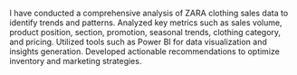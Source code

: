I have conducted a comprehensive analysis of ZARA clothing sales data to identify trends and patterns.
Analyzed key metrics such as sales volume, product position, section, promotion, seasonal trends, clothing category, and pricing.
Utilized tools such as Power BI for data visualization and insights generation.
Developed actionable recommendations to optimize inventory and marketing strategies.
